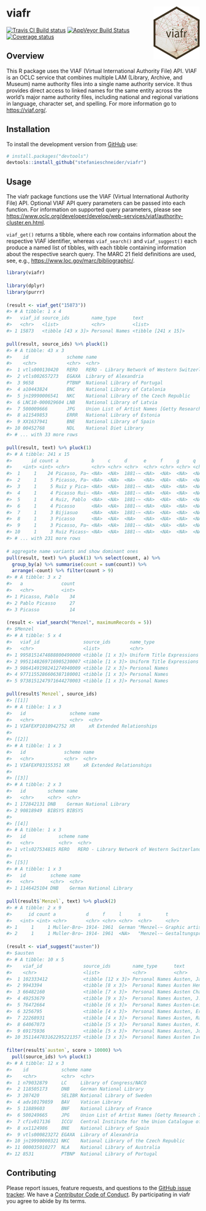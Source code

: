 
<!-- README.md is generated from README.Rmd. Please edit that file -->

# viafr <img src="man/figures/logo.png" align="right" width="120" />

[![Travis CI Build
status](https://travis-ci.org/stefanieschneider/viafr.svg?branch=master)](https://travis-ci.org/stefanieschneider/viafr)
[![AppVeyor Build
Status](https://ci.appveyor.com/api/projects/status/github/stefanieschneider/viafr?branch=master&svg=true)](https://ci.appveyor.com/project/stefanieschneider/viafr)
[![Coverage
status](http://codecov.io/github/stefanieschneider/viafr/coverage.svg?branch=master)](http://codecov.io/github/stefanieschneider/viafr?branch=master)

## Overview

This R package uses the VIAF (Virtual International Authority File) API.
VIAF is an OCLC service that combines multiple LAM (Library, Archive,
and Museum) name authority files into a single name authority service.
It thus provides direct access to linked names for the same entity
across the world’s major name authority files, including national and
regional variations in language, character set, and spelling. For more
information go to <https://viaf.org/>.

## Installation

To install the development version from
[GitHub](https://github.com/stefanieschneider/viafr) use:

``` r
# install.packages("devtools")
devtools::install_github("stefanieschneider/viafr")
```

## Usage

The viafr package functions use the VIAF (Virtual International
Authority File) API. Optional VIAF API query parameters can be passed
into each function. For information on supported query parameters,
please see
<https://www.oclc.org/developer/develop/web-services/viaf/authority-cluster.en.html>.

`viaf_get()` returns a tibble, where each row contains information about
the respective VIAF identifier, whereas `viaf_search()` and
`viaf_suggest()` each produce a named list of tibbles, with each tibble
containing information about the respective search query. The MARC 21
field definitions are used, see, e.g.,
<https://www.loc.gov/marc/bibliographic/>.

``` r
library(viafr)

library(dplyr)
library(purrr)

(result <- viaf_get("15873"))
#> # A tibble: 1 x 4
#>   viaf_id source_ids        name_type      text               
#>   <chr>   <list>            <chr>          <list>             
#> 1 15873   <tibble [43 x 3]> Personal Names <tibble [241 x 15]>

pull(result, source_ids) %>% pluck(1)
#> # A tibble: 43 x 3
#>    id              scheme name                                                 
#>    <chr>           <chr>  <chr>                                                
#>  1 vtls000130420   RERO   RERO - Library Network of Western Switzerland        
#>  2 vtls002657273   EGAXA  Library of Alexandria                                
#>  3 9658            PTBNP  National Library of Portugal                         
#>  4 a10443824       BNC    National Library of Catalonia                        
#>  5 jn19990006541   NKC    National Library of the Czech Republic               
#>  6 LNC10-000029604 LNB    National Library of Latvia                           
#>  7 500009666       JPG    Union List of Artist Names [Getty Research Institute]
#>  8 a11549853       ERRR   National Library of Estonia                          
#>  9 XX1637941       BNE    National Library of Spain                            
#> 10 00452768        NDL    National Diet Library                                
#> # ... with 33 more rows

pull(result, text) %>% pluck(1)
#> # A tibble: 241 x 15
#>       id count a            b     c     d      e     f     g     q     `4`   `5`   `7`   `8`   `9`  
#>    <int> <int> <chr>        <chr> <chr> <chr>  <chr> <chr> <chr> <chr> <chr> <chr> <chr> <chr> <chr>
#>  1     1    24 Picasso, Pa~ <NA>  <NA>  1881-~ <NA>  <NA>  <NA>  <NA>  <NA>  <NA>  <NA>  <NA>  <NA> 
#>  2     1     5 Picasso, Pa~ <NA>  <NA>  <NA>   <NA>  <NA>  <NA>  <NA>  <NA>  <NA>  <NA>  <NA>  <NA> 
#>  3     1     5 Ruiz y Pica~ <NA>  <NA>  1881-~ <NA>  <NA>  <NA>  <NA>  <NA>  <NA>  <NA>  <NA>  <NA> 
#>  4     1     4 Picasso Rui~ <NA>  <NA>  1881-~ <NA>  <NA>  <NA>  <NA>  <NA>  <NA>  <NA>  <NA>  <NA> 
#>  5     1     4 Ruiz, Pablo  <NA>  <NA>  1881-~ <NA>  <NA>  <NA>  <NA>  <NA>  <NA>  <NA>  <NA>  <NA> 
#>  6     1     4 Picasso      <NA>  <NA>  1881-~ <NA>  <NA>  <NA>  <NA>  <NA>  <NA>  <NA>  <NA>  <NA> 
#>  7     1     3 Bijiasuo     <NA>  <NA>  1881-~ <NA>  <NA>  <NA>  <NA>  <NA>  <NA>  <NA>  <NA>  <NA> 
#>  8     1     3 Picasso      <NA>  <NA>  <NA>   <NA>  <NA>  <NA>  <NA>  <NA>  <NA>  <NA>  <NA>  <NA> 
#>  9     1     3 Picasso, Pa~ <NA>  <NA>  1881-~ <NA>  <NA>  <NA>  <NA>  <NA>  <NA>  <NA>  <NA>  <NA> 
#> 10     1     3 Ruiz Picass~ <NA>  <NA>  1881-~ <NA>  <NA>  <NA>  <NA>  <NA>  <NA>  <NA>  <NA>  <NA> 
#> # ... with 231 more rows

# aggregate name variants and show dominant ones
pull(result, text) %>% pluck(1) %>% select(count, a) %>%
  group_by(a) %>% summarise(count = sum(count)) %>%
  arrange(-count) %>% filter(count > 9)
#> # A tibble: 3 x 2
#>   a              count
#>   <chr>          <int>
#> 1 Picasso, Pablo    34
#> 2 Pablo Picasso     27
#> 3 Picasso           14

(result <- viaf_search("Menzel", maximumRecords = 5))
#> $Menzel
#> # A tibble: 5 x 4
#>   viaf_id                source_ids       name_type                 text            
#>   <chr>                  <list>           <chr>                     <list>          
#> 1 9958151474888800490000 <tibble [1 x 3]> Uniform Title Expressions <tibble [2 x 8]>
#> 2 9951148269716905230007 <tibble [1 x 3]> Uniform Title Expressions <tibble [2 x 9]>
#> 3 9864149198241274940009 <tibble [2 x 3]> Personal Names            <tibble [1 x 3]>
#> 4 9771155286606387180001 <tibble [1 x 3]> Personal Names            <tibble [1 x 3]>
#> 5 9738151247971644270003 <tibble [1 x 3]> Personal Names            <tibble [1 x 3]>

pull(result$`Menzel`, source_ids)
#> [[1]]
#> # A tibble: 1 x 3
#>   id                scheme name                     
#>   <chr>             <chr>  <chr>                    
#> 1 VIAFEXP1010942752 XR     xR Extended Relationships
#> 
#> [[2]]
#> # A tibble: 1 x 3
#>   id              scheme name                     
#>   <chr>           <chr>  <chr>                    
#> 1 VIAFEXP83155351 XR     xR Extended Relationships
#> 
#> [[3]]
#> # A tibble: 2 x 3
#>   id        scheme name                   
#>   <chr>     <chr>  <chr>                  
#> 1 172842131 DNB    German National Library
#> 2 90818949  BIBSYS BIBSYS                 
#> 
#> [[4]]
#> # A tibble: 1 x 3
#>   id            scheme name                                         
#>   <chr>         <chr>  <chr>                                        
#> 1 vtls027534815 RERO   RERO - Library Network of Western Switzerland
#> 
#> [[5]]
#> # A tibble: 1 x 3
#>   id         scheme name                   
#>   <chr>      <chr>  <chr>                  
#> 1 1146425104 DNB    German National Library

pull(result$`Menzel`, text) %>% pluck(2)
#> # A tibble: 2 x 9
#>      id count a           d     f     l      s         t                                    `0`     
#>   <int> <int> <chr>       <chr> <chr> <chr>  <chr>     <chr>                                <chr>   
#> 1     1     1 Muller-Bro~ 1914- 1961  German "Menzel-~ Graphic artist and his design probl~ (viaf)3~
#> 2     1     1 Muller-Bro~ 1914- 1961  <NA>   "Menzel-~ Gestaltungsprobleme des Grafikers    <NA>

(result <- viaf_suggest("austen"))
#> $austen
#> # A tibble: 10 x 5
#>    viaf_id               source_ids        name_type      text                                 score
#>    <chr>                 <list>            <chr>          <chr>                                <chr>
#>  1 102333412             <tibble [12 x 3]> Personal Names Austen, Jane, 1775-1817              14930
#>  2 9943394               <tibble [8 x 3]>  Personal Names Austen Henry Layard, 1817-1894       4914 
#>  3 66482160              <tibble [7 x 3]>  Personal Names Austen Chamberlain, 1863-1937        3808 
#>  4 49253679              <tibble [9 x 3]>  Personal Names Austen, J. L., 1911-1960             3443 
#>  5 76472664              <tibble [6 x 3]>  Personal Names Austen-Leigh, James Edward, 1798-18~ 2638 
#>  6 3256795               <tibble [4 x 3]>  Personal Names Austen, Ernest Edward, 1867-1938     2024 
#>  7 22268931              <tibble [4 x 3]>  Personal Names Austen, Ralph A                      1886 
#>  8 64067073              <tibble [5 x 3]>  Personal Names Austen, K. Frank                     1803 
#>  9 69175936              <tibble [5 x 3]>  Personal Names Austen, John 1886-1948               1747 
#> 10 351144783162295221357 <tibble [3 x 3]>  Personal Names Austen Ivereigh                      1739

filter(result$`austen`, score > 10000) %>%
  pull(source_ids) %>% pluck(1)
#> # A tibble: 12 x 3
#>    id            scheme name                                                              
#>    <chr>         <chr>  <chr>                                                             
#>  1 n79032879     LC     Library of Congress/NACO                                          
#>  2 118505173     DNB    German National Library                                           
#>  3 207420        SELIBR National Library of Sweden                                        
#>  4 adv10179859   BAV    Vatican Library                                                   
#>  5 11889603      BNF    National Library of France                                        
#>  6 500249665     JPG    Union List of Artist Names [Getty Research Institute]             
#>  7 cfiv017136    ICCU   Central Institute for the Union Catalogue of the Italian libraries
#>  8 xx1124986     BNE    National Library of Spain                                         
#>  9 vtls000823272 EGAXA  Library of Alexandria                                             
#> 10 jn19990000321 NKC    National Library of the Czech Republic                            
#> 11 000035010277  NLA    National Library of Australia                                     
#> 12 8531          PTBNP  National Library of Portugal
```

## Contributing

Please report issues, feature requests, and questions to the [GitHub
issue tracker](https://github.com/stefanieschneider/viafr/issues). We
have a [Contributor Code of
Conduct](https://github.com/stefanieschneider/viafr/blob/master/CODE_OF_CONDUCT.md).
By participating in viafr you agree to abide by its terms.
